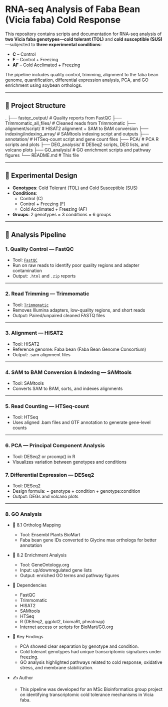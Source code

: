 # RNA-seq Analysis of Faba Bean (Vicia faba) Cold Response

This repository contains scripts and documentation for RNA-seq analysis of **two Vicia faba genotypes**—**cold tolerant (TOL)** and **cold susceptible (SUS)**—subjected to **three experimental conditions**:

- **C** – Control
- **F** – Control + Freezing
- **AF** – Cold Acclimated + Freezing

The pipeline includes quality control, trimming, alignment to the faba bean genome, quantification, differential expression analysis, PCA, and GO enrichment using soybean orthologs.

---

## 📂 Project Structure

.
├── fastqc_output/ # Quality reports from FastQC
├── Trimmomatic_all_files/ # Cleaned reads from Trimmomatic
├── alignment/script/ # HISAT2 alignment + SAM to BAM conversion
├── indexing/indexing_array/ # SAMtools indexing script and outputs
├── annotation/ # HTSeq-count script and gene count files
├── PCA/ # PCA R scripts and plots
├── DEG_analysis/ # DESeq2 scripts, DEG lists, and volcano plots
├── GO_analysis/ # GO enrichment scripts and pathway figures
└── README.md # This file

---

## 🧪 Experimental Design

- **Genotypes**: Cold Tolerant (TOL) and Cold Susceptible (SUS)
- **Conditions**:
  - Control (C)
  - Control + Freezing (F)
  - Cold Acclimated + Freezing (AF)
- **Groups**: 2 genotypes × 3 conditions = 6 groups

---

## 🔬 Analysis Pipeline

### 1. Quality Control — FastQC

- Tool: [`FastQC`](https://www.bioinformatics.babraham.ac.uk/projects/fastqc/)
- Run on raw reads to identify poor quality regions and adapter contamination
- Output: `.html` and `.zip` reports

---

### 2. Read Trimming — Trimmomatic

- Tool: [`Trimmomatic`](http://www.usadellab.org/cms/?page=trimmomatic)
- Removes Illumina adapters, low-quality regions, and short reads
- Output: Paired/unpaired cleaned FASTQ files

--- 

### 3. Alignment — HISAT2

- Tool: HISAT2
- Reference genome: Faba bean (Faba Bean Genome Consortium)
- Output: .sam alignment files

--- 

### 4. SAM to BAM Conversion & Indexing — SAMtools

- Tool: SAMtools
- Converts SAM to BAM, sorts, and indexes alignments

--- 

### 5. Read Counting — HTSeq-count

- Tool: HTSeq
- Uses aligned .bam files and GTF annotation to generate gene-level counts

---

### 6. PCA — Principal Component Analysis

- Tool: DESeq2 or prcomp() in R
- Visualizes variation between genotypes and conditions

### 7. Differential Expression — DESeq2

- Tool: DESeq2
- Design formula: ~ genotype + condition + genotype:condition
- Output: DEGs and volcano plots

---

### 8. GO Analysis

- 🧬 8.1 Ortholog Mapping
    - Tool: Ensembl Plants BioMart
    - Faba bean gene IDs converted to Glycine max orthologs for better annotation

- 🌱 8.2 Enrichment Analysis
    - Tool: GeneOntology.org
    - Input: up/downregulated gene lists
    - Output: enriched GO terms and pathway figures

- 📎 Dependencies
    - FastQC
    - Trimmomatic
    - HISAT2
    - SAMtools
    - HTSeq
    - R (DESeq2, ggplot2, biomaRt, pheatmap)
    - Internet access or scripts for BioMart/GO.org

- 🧠 Key Findings
    - PCA showed clear separation by genotype and condition.
    - Cold tolerant genotypes had unique transcriptomic signatures under freezing.
    - GO analysis highlighted pathways related to cold response, oxidative stress, and membrane stabilization.

- ✍️ Author
    - This pipeline was developed for an MSc Bioinformatics group project on identifying transcriptomic cold tolerance mechanisms in Vicia faba.



